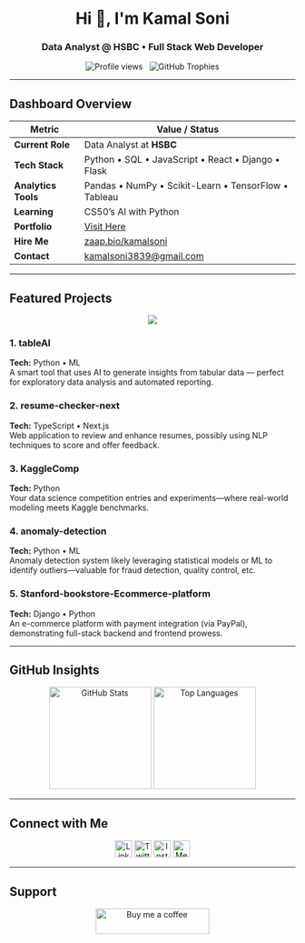 <h1 align="center">Hi 👋, I'm Kamal Soni</h1>
<h3 align="center">Data Analyst @ HSBC • Full Stack Web Developer</h3>

<p align="center">
  <img src="https://komarev.com/ghpvc/?username=kamalshowgit&label=Profile%20views&color=0e75b6&style=flat" alt="Profile views" />
  &nbsp;
  <img src="https://github-profile-trophy.vercel.app/?username=kamalshowgit&theme=darkhub&row=1&no-frame=true&no-bg=true" alt="GitHub Trophies" />
</p>

---

##  Dashboard Overview

| Metric                    | Value / Status                     |
|---------------------------|------------------------------------|
| **Current Role**          | Data Analyst at **HSBC**           |
| **Tech Stack**            | Python • SQL • JavaScript • React • Django • Flask |
| **Analytics Tools**       | Pandas • NumPy • Scikit-Learn • TensorFlow • Tableau |
| **Learning**              | CS50’s AI with Python              |
| **Portfolio**             | [Visit Here](https://kamaliitkgp.pythonanywhere.com/) |
| **Hire Me**               | [zaap.bio/kamalsoni](https://zaap.bio/kamalsoni) |
| **Contact**               | kamalsoni3839@gmail.com            |

---

##  Featured Projects

<p align="center">
  <img src="https://skillicons.dev/icons?i=python,sql,js,react,django,flask" />
</p>

### 1. **tableAI**
**Tech:** Python • ML  
A smart tool that uses AI to generate insights from tabular data — perfect for exploratory data analysis and automated reporting.

### 2. **resume-checker-next**
**Tech:** TypeScript • Next.js  
Web application to review and enhance resumes, possibly using NLP techniques to score and offer feedback.

### 3. **KaggleComp**
**Tech:** Python  
Your data science competition entries and experiments—where real-world modeling meets Kaggle benchmarks.

### 4. **anomaly-detection**
**Tech:** Python • ML  
Anomaly detection system likely leveraging statistical models or ML to identify outliers—valuable for fraud detection, quality control, etc.

### 5. **Stanford-bookstore-Ecommerce-platform**
**Tech:** Django • Python  
An e-commerce platform with payment integration (via PayPal), demonstrating full-stack backend and frontend prowess.

---

##  GitHub Insights
<p align="center">
  <img src="https://github-readme-stats.vercel.app/api?username=kamalshowgit&show_icons=true&theme=material-palenight" height="180" alt="GitHub Stats" />
  <img src="https://github-readme-stats.vercel.app/api/top-langs/?username=kamalshowgit&layout=compact&theme=material-palenight" height="180" alt="Top Languages" />
</p>

---

##  Connect with Me
<p align="center">
  <a href="https://linkedin.com/in/kamalsonikgp" target="_blank"><img src="https://cdn-icons-png.flaticon.com/512/174/174857.png" alt="LinkedIn" height="30"/></a>
  <a href="https://twitter.com/kamalsoni3839" target="_blank"><img src="https://cdn-icons-png.flaticon.com/512/733/733579.png" alt="Twitter" height="30"/></a>
  <a href="https://instagram.com/kamal._.soni" target="_blank"><img src="https://cdn-icons-png.flaticon.com/512/2111/2111463.png" alt="Instagram" height="30"/></a>
  <a href="https://medium.com/@kamalsoni3839" target="_blank"><img src="https://cdn-icons-png.flaticon.com/512/5968/5968906.png" alt="Medium" height="30"/></a>
</p>

---

##  Support
<p align="center">
  <a href="https://www.buymeacoffee.com/kamalsoni">
    <img src="https://cdn.buymeacoffee.com/buttons/v2/default-yellow.png" height="45" width="200" alt="Buy me a coffee">
  </a>
</p>
